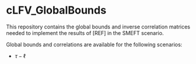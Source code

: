 # cLFV_GlobalBounds
This repository contains the global bounds and inverse correlation matrices needed to implement the results of [REF] in the SMEFT scenario.

Global bounds and correlations are available for the following scenarios:
- $\tau-\ell$ 

